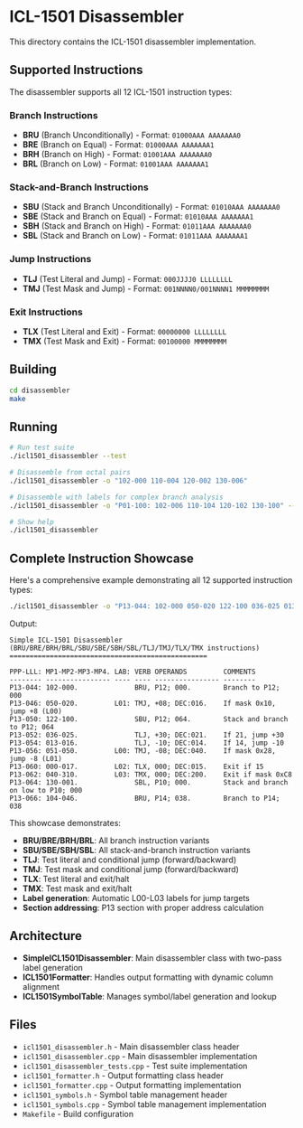 # ICL-1501 Disassembler

This directory contains the ICL-1501 disassembler implementation.

## Supported Instructions

The disassembler supports all 12 ICL-1501 instruction types:

### Branch Instructions
- **BRU** (Branch Unconditionally) - Format: `01000AAA AAAAAAA0`
- **BRE** (Branch on Equal) - Format: `01000AAA AAAAAAA1` 
- **BRH** (Branch on High) - Format: `01001AAA AAAAAAA0`
- **BRL** (Branch on Low) - Format: `01001AAA AAAAAAA1`

### Stack-and-Branch Instructions
- **SBU** (Stack and Branch Unconditionally) - Format: `01010AAA AAAAAAA0`
- **SBE** (Stack and Branch on Equal) - Format: `01010AAA AAAAAAA1`
- **SBH** (Stack and Branch on High) - Format: `01011AAA AAAAAAA0`
- **SBL** (Stack and Branch on Low) - Format: `01011AAA AAAAAAA1`

### Jump Instructions  
- **TLJ** (Test Literal and Jump) - Format: `000JJJJ0 LLLLLLLL`
- **TMJ** (Test Mask and Jump) - Format: `001NNNN0/001NNNN1 MMMMMMMM`

### Exit Instructions
- **TLX** (Test Literal and Exit) - Format: `00000000 LLLLLLLL` 
- **TMX** (Test Mask and Exit) - Format: `00100000 MMMMMMMM`

## Building

```bash
cd disassembler
make
```

## Running

```bash
# Run test suite
./icl1501_disassembler --test

# Disassemble from octal pairs  
./icl1501_disassembler -o "102-000 110-004 120-002 130-006"

# Disassemble with labels for complex branch analysis
./icl1501_disassembler -o "P01-100: 102-006 110-104 120-102 130-100" --labels

# Show help
./icl1501_disassembler
```

## Complete Instruction Showcase

Here's a comprehensive example demonstrating all 12 supported instruction types:

```bash
./icl1501_disassembler -o "P13-044: 102-000 050-020 122-100 036-025 013-016 051-050 000-017 040-310 130-001 104-046" --labels
```

Output:
```
Simple ICL-1501 Disassembler (BRU/BRE/BRH/BRL/SBU/SBE/SBH/SBL/TLJ/TMJ/TLX/TMX instructions)
=================================================

PPP-LLL: MP1-MP2-MP3-MP4. LAB: VERB OPERANDS         COMMENTS
-------- ---------------- ---- ---- ---------------- --------
P13-044: 102-000.              BRU, P12; 000.        Branch to P12; 000
P13-046: 050-020.         L01: TMJ, +08; DEC:016.    If mask 0x10, jump +8 (L00)
P13-050: 122-100.              SBU, P12; 064.        Stack and branch to P12; 064
P13-052: 036-025.              TLJ, +30; DEC:021.    If 21, jump +30
P13-054: 013-016.              TLJ, -10; DEC:014.    If 14, jump -10
P13-056: 051-050.         L00: TMJ, -08; DEC:040.    If mask 0x28, jump -8 (L01)
P13-060: 000-017.         L02: TLX, 000; DEC:015.    Exit if 15
P13-062: 040-310.         L03: TMX, 000; DEC:200.    Exit if mask 0xC8
P13-064: 130-001.              SBL, P10; 000.        Stack and branch on low to P10; 000
P13-066: 104-046.              BRU, P14; 038.        Branch to P14; 038
```

This showcase demonstrates:
- **BRU/BRE/BRH/BRL**: All branch instruction variants
- **SBU/SBE/SBH/SBL**: All stack-and-branch instruction variants
- **TLJ**: Test literal and conditional jump (forward/backward)  
- **TMJ**: Test mask and conditional jump (forward/backward)
- **TLX**: Test literal and exit/halt
- **TMX**: Test mask and exit/halt
- **Label generation**: Automatic L00-L03 labels for jump targets
- **Section addressing**: P13 section with proper address calculation

## Architecture

- **SimpleICL1501Disassembler**: Main disassembler class with two-pass label generation
- **ICL1501Formatter**: Handles output formatting with dynamic column alignment
- **ICL1501SymbolTable**: Manages symbol/label generation and lookup

## Files

- `icl1501_disassembler.h` - Main disassembler class header
- `icl1501_disassembler.cpp` - Main disassembler implementation
- `icl1501_disassembler_tests.cpp` - Test suite implementation
- `icl1501_formatter.h` - Output formatting class header
- `icl1501_formatter.cpp` - Output formatting implementation
- `icl1501_symbols.h` - Symbol table management header
- `icl1501_symbols.cpp` - Symbol table management implementation
- `Makefile` - Build configuration
